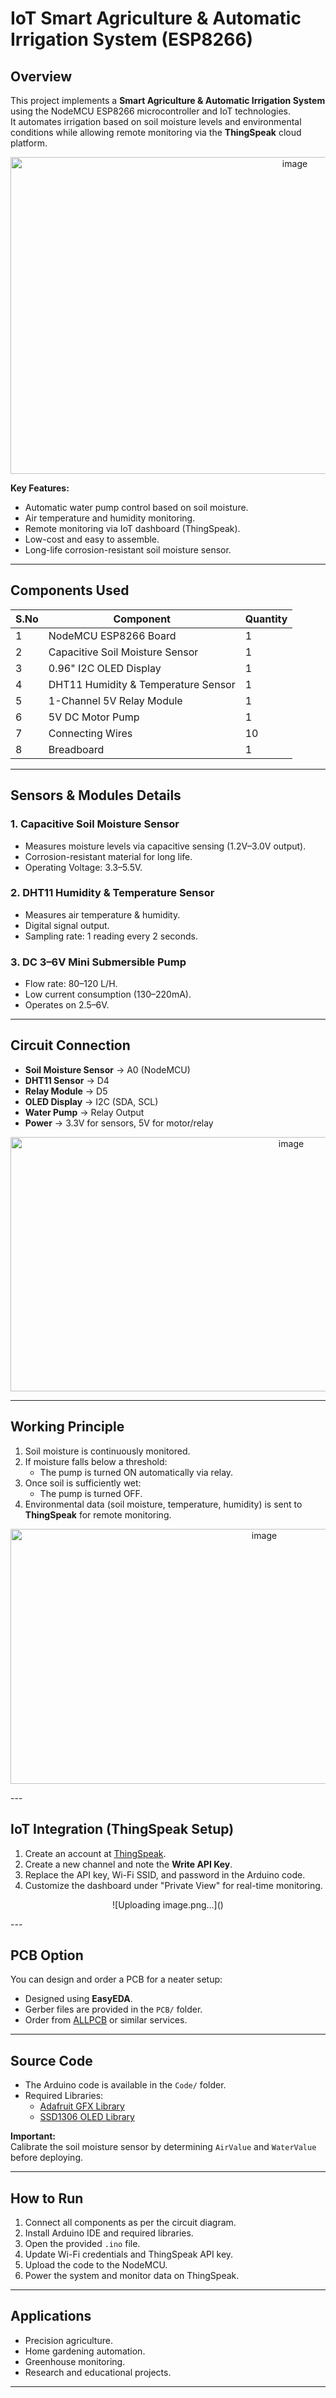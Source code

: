 # IoT Smart Agriculture & Automatic Irrigation System (ESP8266)

## Overview
This project implements a **Smart Agriculture & Automatic Irrigation System** using the NodeMCU ESP8266 microcontroller and IoT technologies.  
It automates irrigation based on soil moisture levels and environmental conditions while allowing remote monitoring via the **ThingSpeak** cloud platform.


<p align="center">
   <img width="894" height="507" alt="image" src="https://github.com/user-attachments/assets/99cea169-e439-4806-a8a6-f82800dd5adc" />
</p>


**Key Features:**
- Automatic water pump control based on soil moisture.
- Air temperature and humidity monitoring.
- Remote monitoring via IoT dashboard (ThingSpeak).
- Low-cost and easy to assemble.
- Long-life corrosion-resistant soil moisture sensor.

---

## Components Used
| S.No | Component                              | Quantity |
|------|----------------------------------------|----------|
| 1    | NodeMCU ESP8266 Board                  | 1        |
| 2    | Capacitive Soil Moisture Sensor        | 1        |
| 3    | 0.96" I2C OLED Display                 | 1        |
| 4    | DHT11 Humidity & Temperature Sensor    | 1        |
| 5    | 1-Channel 5V Relay Module              | 1        |
| 6    | 5V DC Motor Pump                       | 1        |
| 7    | Connecting Wires                       | 10       |
| 8    | Breadboard                             | 1        |

---

## Sensors & Modules Details

### 1. Capacitive Soil Moisture Sensor
- Measures moisture levels via capacitive sensing (1.2V–3.0V output).
- Corrosion-resistant material for long life.
- Operating Voltage: 3.3–5.5V.

### 2. DHT11 Humidity & Temperature Sensor
- Measures air temperature & humidity.
- Digital signal output.
- Sampling rate: 1 reading every 2 seconds.

### 3. DC 3–6V Mini Submersible Pump
- Flow rate: 80–120 L/H.
- Low current consumption (130–220mA).
- Operates on 2.5–6V.

---

## Circuit Connection
- **Soil Moisture Sensor** → A0 (NodeMCU)
- **DHT11 Sensor** → D4
- **Relay Module** → D5
- **OLED Display** → I2C (SDA, SCL)
- **Water Pump** → Relay Output
- **Power** → 3.3V for sensors, 5V for motor/relay


<p align="center">
   <img width="882" height="407" alt="image" src="https://github.com/user-attachments/assets/75c70033-32ff-467d-9d76-a2151df775dc" />
</p>

---

## Working Principle
1. Soil moisture is continuously monitored.
2. If moisture falls below a threshold:
   - The pump is turned ON automatically via relay.
3. Once soil is sufficiently wet:
   - The pump is turned OFF.
4. Environmental data (soil moisture, temperature, humidity) is sent to **ThingSpeak** for remote monitoring.

<p align="center">
   <img width="796" height="408" alt="image" src="https://github.com/user-attachments/assets/c33aa428-5863-4cc5-a2d6-f913aaa7e4fd" />

</p>
---

## IoT Integration (ThingSpeak Setup)
1. Create an account at [ThingSpeak](https://thingspeak.com/).
2. Create a new channel and note the **Write API Key**.
3. Replace the API key, Wi-Fi SSID, and password in the Arduino code.
4. Customize the dashboard under "Private View" for real-time monitoring.


<p align="center">
   ![Uploading image.png…]()

</p>
---

## PCB Option
You can design and order a PCB for a neater setup:
- Designed using **EasyEDA**.
- Gerber files are provided in the `PCB/` folder.
- Order from [ALLPCB](https://www.allpcb.com/) or similar services.

---

## Source Code
- The Arduino code is available in the `Code/` folder.
- Required Libraries:
  - [Adafruit GFX Library](https://github.com/adafruit/Adafruit-GFX-Library)
  - [SSD1306 OLED Library](https://github.com/adafruit/Adafruit_SSD1306)

**Important:**  
Calibrate the soil moisture sensor by determining `AirValue` and `WaterValue` before deploying.

---

## How to Run
1. Connect all components as per the circuit diagram.
2. Install Arduino IDE and required libraries.
3. Open the provided `.ino` file.
4. Update Wi-Fi credentials and ThingSpeak API key.
5. Upload the code to the NodeMCU.
6. Power the system and monitor data on ThingSpeak.

---

## Applications
- Precision agriculture.
- Home gardening automation.
- Greenhouse monitoring.
- Research and educational projects.

---

